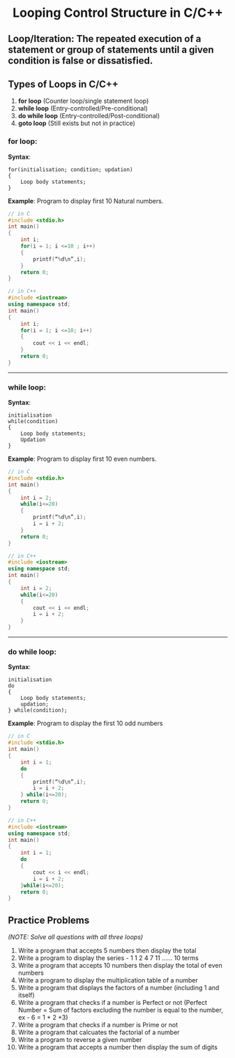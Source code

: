 <div align="center">
<h1>Looping Control Structure in C/C++</h1>
</div>

## Loop/Iteration: The repeated execution of a statement or group of statements until a given condition is false or dissatisfied.

## Types of Loops in C/C++

1. **for loop** (Counter loop/single statement loop)
2. **while loop** (Entry-controlled/Pre-conditional)
3. **do while loop** (Entry-controlled/Post-conditional)
4. **goto loop** (Still exists but not in practice)

### for loop:

**Syntax**:

```
for(initialisation; condition; updation)
{
    Loop body statements;
}
```

**Example**: Program to display first 10 Natural numbers.

```c
// in C
#include <stdio.h>
int main()
{
	int i;
	for(i = 1; i <=10 ; i++)
	{
		printf(“%d\n”,i);
	}
	return 0;
}
```

```cpp
// in C++
#include <iostream>
using namespace std;
int main()
{
    int i;
    for(i = 1; i <=10; i++)
	{
        cout << i << endl;
    }
	return 0;
}
```

<hr>

### while loop:

**Syntax**:

```
initialisation
while(condition)
{
	Loop body statements;
	Updation
}
```

**Example**: Program to display first 10 even numbers.

```c
// in C
#include <stdio.h>
int main()
{
	int i = 2;
	while(i<=20)
	{
		printf(“%d\n”,i);
        i = i + 2;
	}
	return 0;
}
```

```cpp
// in C++
#include <iostream>
using namespace std;
int main()
{
    int i = 2;
    while(i<=20)
    {
        cout << i << endl;
        i = i + 2;
    }
}
```

<hr>

### do while loop:

**Syntax**:

```
initialisation
do
{
    Loop body statements;
	updation;
} while(condition);
```

**Example**: Program to display the first 10 odd numbers

```C
// in C
#include <stdio.h>
int main()
{
	int i = 1;
	do
	{
		printf(“%d\n”,i);
        i = i + 2;
	} while(i<=20);
	return 0;
}
```

```cpp
// in C++
#include <iostream>
using namespace std;
int main()
{
    int i = 1;
    do
    {
        cout << i << endl;
        i = i + 2;
    }while(i<=20);
    return 0;
}
```

## Practice Problems

_(NOTE: Solve all questions with all three loops)_

1. Write a program that accepts 5 numbers then display the total
2. Write a program to display the series - 1 1 2 4 7 11 …… 10 terms
3. Write a program that accepts 10 numbers then display the total of even numbers
4. Write a program to display the multiplication table of a number
5. Write a program that displays the factors of a number (including 1 and itself)
6. Write a program that checks if a number is Perfect or not (Perfect Number = Sum of factors excluding the number is equal to the number, ex - 6 = 1 + 2 +3)
7. Write a program that checks if a number is Prime or not
8. Write a program that calcuates the factorial of a number
9. Write a program to reverse a given number
10. Write a program that accepts a number then display the sum of digits
